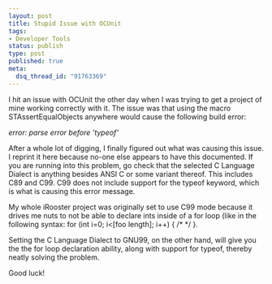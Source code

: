 ```yaml
--- 
layout: post
title: Stupid Issue with OCUnit
tags: 
- Developer Tools
status: publish
type: post
published: true
meta: 
  dsq_thread_id: "91763369"
---
```

I hit an issue with OCUnit the other day when I was trying to get a project of mine working correctly with it. The issue was that using the macro STAssertEqualObjects anywhere would cause the following build error:

  <em>error: parse error before 'typeof'</em>

  After a whole lot of digging, I finally figured out what was causing this issue. I reprint it here because no-one else appears to have this documented. If you are running into this problem, go check that the selected C Language Dialect is anything besides ANSI C or some variant thereof. This includes C89 and C99. C99 does not include support for the typeof keyword, which is what is causing this error message.

  My whole iRooster project was originally set to use C99 mode because it drives me nuts to not be able to declare ints inside of a for loop (like in the following syntax: for (int i=0; i<[foo length]; i++) { /* */ }.

  Setting the C Language Dialect to GNU99, on the other hand, will give you the the for loop declaration ability, along with support for typeof, thereby neatly solving the problem.

  Good luck!
